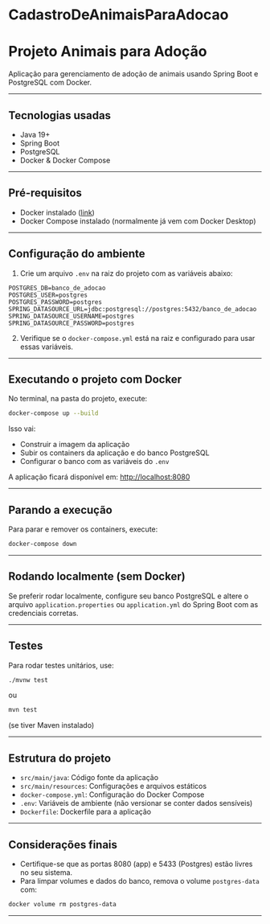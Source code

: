 # CadastroDeAnimaisParaAdocao


# Projeto Animais para Adoção

Aplicação para gerenciamento de adoção de animais usando Spring Boot e PostgreSQL com Docker.

---

## Tecnologias usadas

- Java 19+
- Spring Boot
- PostgreSQL
- Docker & Docker Compose

---

## Pré-requisitos

- Docker instalado ([link](https://docs.docker.com/get-docker/))
- Docker Compose instalado (normalmente já vem com Docker Desktop)

---

## Configuração do ambiente

1. Crie um arquivo `.env` na raiz do projeto com as variáveis abaixo:

```env
POSTGRES_DB=banco_de_adocao
POSTGRES_USER=postgres
POSTGRES_PASSWORD=postgres
SPRING_DATASOURCE_URL=jdbc:postgresql://postgres:5432/banco_de_adocao
SPRING_DATASOURCE_USERNAME=postgres
SPRING_DATASOURCE_PASSWORD=postgres
```

2. Verifique se o `docker-compose.yml` está na raiz e configurado para usar essas variáveis.

---

## Executando o projeto com Docker

No terminal, na pasta do projeto, execute:

```bash
docker-compose up --build
```

Isso vai:

- Construir a imagem da aplicação
- Subir os containers da aplicação e do banco PostgreSQL
- Configurar o banco com as variáveis do `.env`

A aplicação ficará disponível em: [http://localhost:8080](http://localhost:8080)

---

## Parando a execução

Para parar e remover os containers, execute:

```bash
docker-compose down
```

---

## Rodando localmente (sem Docker)

Se preferir rodar localmente, configure seu banco PostgreSQL e altere o arquivo `application.properties` ou `application.yml` do Spring Boot com as credenciais corretas.

---

## Testes

Para rodar testes unitários, use:

```bash
./mvnw test
```

ou

```bash
mvn test
```

(se tiver Maven instalado)

---

## Estrutura do projeto

- `src/main/java`: Código fonte da aplicação
- `src/main/resources`: Configurações e arquivos estáticos
- `docker-compose.yml`: Configuração do Docker Compose
- `.env`: Variáveis de ambiente (não versionar se conter dados sensíveis)
- `Dockerfile`: Dockerfile para a aplicação

---

## Considerações finais

- Certifique-se que as portas 8080 (app) e 5433 (Postgres) estão livres no seu sistema.
- Para limpar volumes e dados do banco, remova o volume `postgres-data` com:

```bash
docker volume rm postgres-data
```

---